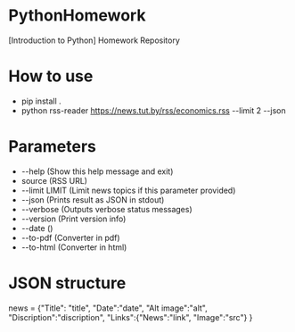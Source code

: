 # PythonHomework
[Introduction to Python] Homework Repository
# How to use
* pip install .
* python rss-reader https://news.tut.by/rss/economics.rss --limit 2 --json
# Parameters
* --help (Show this help message and exit)
* source (RSS URL)
* --limit LIMIT (Limit news topics if this parameter provided)
* --json (Prints result as JSON in stdout)
* --verbose (Outputs verbose status messages)
* --version (Print version info)
* --date ()
* --to-pdf (Converter in pdf)
* --to-html (Converter in html)
# JSON structure
news = {"Title": "title", "Date":"date", "Alt image":"alt", "Discription":"discription", "Links":{"News":"link", "Image":"src"} }